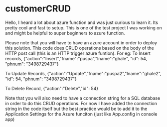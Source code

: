 # customerCRUD
Hello,
I heard a lot about azure function and was just curious to learn it. Its pretty cool and fast to setup.
This is one of the test project I was working on and might be helpful to super beginners to azure function.

Please note that you will have to have an azure account in order to deploy this solution.
This code does CRUD operations based on the body of the HTTP post call (this is an HTTP trigger azure funtion).
For eg:
To Insert records,
{"action":"Insert","fname":"puspa","lname":"ghale", "id": 54, "phnum": "3498729437"}

To Update Records,
{"action":"Update","fname":"puspa2","lname":"ghale2", "id": 54, "phnum": "3498729437"}

To Delete Record,
{"action":"Delete","id": 54}

Note that you will also need to have a connection string for a SQL database in order to do this CRUD operations.
For now I have added the connection string in the code itself but the best practice would be to add it to the Application Settings for the Azure funciton (just like App.config in console app)
